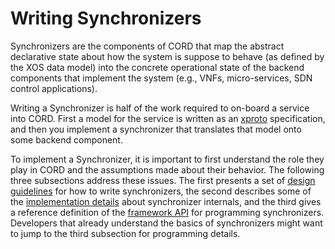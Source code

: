 # Writing Synchronizers

Synchronizers are the components of CORD that map the abstract declarative
state about how the system is suppose to behave (as defined by the XOS data
model) into the concrete operational state of the backend components that
implement the system (e.g., VNFs, micro-services, SDN control applications).

Writing a Synchronizer is half of the work required to on-board a service into
CORD. First a model for the service is written as an [xproto](xproto.md)
specification, and then you implement a synchronizer that translates that model
onto some backend component.

To implement a Synchronizer, it is important to first understand the role 
they play in CORD and the assumptions made about their behavior. The
following three subsections address these issues. The first presents
a set of [design guidelines](sync_arch.md) for how to write synchronizers,
the second describes some of the [implementation details](sync_impl.md)
about synchronizer internals, and the third gives a reference definition of
the [framework API](sync_reference.md) for programming synchronizers.
Developers that already understand the basics of synchronizers might
want to jump to the third subsection for programming details.

